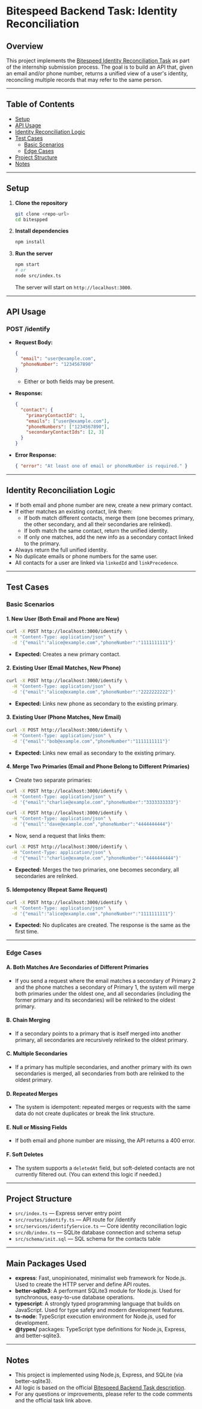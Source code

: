 # Bitespeed Backend Task: Identity Reconciliation

## Overview
This project implements the [Bitespeed Identity Reconciliation Task](https://bitespeed.notion.site/Bitespeed-Backend-Task-Identity-Reconciliation-1fb21bb2a930802eb896d4409460375c) as part of the internship submission process. The goal is to build an API that, given an email and/or phone number, returns a unified view of a user's identity, reconciling multiple records that may refer to the same person.

---

## Table of Contents
- [Setup](#setup)
- [API Usage](#api-usage)
- [Identity Reconciliation Logic](#identity-reconciliation-logic)
- [Test Cases](#test-cases)
  - [Basic Scenarios](#basic-scenarios)
  - [Edge Cases](#edge-cases)
- [Project Structure](#project-structure)
- [Notes](#notes)

---

## Setup

1. **Clone the repository**
   ```bash
   git clone <repo-url>
   cd bitespped
   ```

2. **Install dependencies**
   ```bash
   npm install
   ```

3. **Run the server**
   ```bash
   npm start
   # or
   node src/index.ts
   ```
   The server will start on `http://localhost:3000`.

---

## API Usage

### **POST /identify**
- **Request Body:**
  ```json
  {
    "email": "user@example.com",
    "phoneNumber": "1234567890"
  }
  ```
  - Either or both fields may be present.

- **Response:**
  ```json
  {
    "contact": {
      "primaryContactId": 1,
      "emails": ["user@example.com"],
      "phoneNumbers": ["1234567890"],
      "secondaryContactIds": [2, 3]
    }
  }
  ```

- **Error Response:**
  ```json
  { "error": "At least one of email or phoneNumber is required." }
  ```

---

## Identity Reconciliation Logic

- If both email and phone number are new, create a new primary contact.
- If either matches an existing contact, link them:
  - If both match different contacts, merge them (one becomes primary, the other secondary, and all their secondaries are relinked).
  - If both match the same contact, return the unified identity.
  - If only one matches, add the new info as a secondary contact linked to the primary.
- Always return the full unified identity.
- No duplicate emails or phone numbers for the same user.
- All contacts for a user are linked via `linkedId` and `linkPrecedence`.

---

## Test Cases

### Basic Scenarios

#### 1. **New User (Both Email and Phone are New)**
```bash
curl -X POST http://localhost:3000/identify \
  -H "Content-Type: application/json" \
  -d '{"email":"alice@example.com","phoneNumber":"1111111111"}'
```
- **Expected:** Creates a new primary contact.

#### 2. **Existing User (Email Matches, New Phone)**
```bash
curl -X POST http://localhost:3000/identify \
  -H "Content-Type: application/json" \
  -d '{"email":"alice@example.com","phoneNumber":"2222222222"}'
```
- **Expected:** Links new phone as secondary to the existing primary.

#### 3. **Existing User (Phone Matches, New Email)**
```bash
curl -X POST http://localhost:3000/identify \
  -H "Content-Type: application/json" \
  -d '{"email":"bob@example.com","phoneNumber":"1111111111"}'
```
- **Expected:** Links new email as secondary to the existing primary.

#### 4. **Merge Two Primaries (Email and Phone Belong to Different Primaries)**
- Create two separate primaries:
```bash
curl -X POST http://localhost:3000/identify \
  -H "Content-Type: application/json" \
  -d '{"email":"charlie@example.com","phoneNumber":"3333333333"}'

curl -X POST http://localhost:3000/identify \
  -H "Content-Type: application/json" \
  -d '{"email":"dave@example.com","phoneNumber":"4444444444"}'
```
- Now, send a request that links them:
```bash
curl -X POST http://localhost:3000/identify \
  -H "Content-Type: application/json" \
  -d '{"email":"charlie@example.com","phoneNumber":"4444444444"}'
```
- **Expected:** Merges the two primaries, one becomes secondary, all secondaries are relinked.

#### 5. **Idempotency (Repeat Same Request)**
```bash
curl -X POST http://localhost:3000/identify \
  -H "Content-Type: application/json" \
  -d '{"email":"alice@example.com","phoneNumber":"1111111111"}'
```
- **Expected:** No duplicates are created. The response is the same as the first time.

---

### Edge Cases

#### **A. Both Matches Are Secondaries of Different Primaries**
- If you send a request where the email matches a secondary of Primary 2 and the phone matches a secondary of Primary 1, the system will merge both primaries under the oldest one, and all secondaries (including the former primary and its secondaries) will be relinked to the oldest primary.

#### **B. Chain Merging**
- If a secondary points to a primary that is itself merged into another primary, all secondaries are recursively relinked to the oldest primary.

#### **C. Multiple Secondaries**
- If a primary has multiple secondaries, and another primary with its own secondaries is merged, all secondaries from both are relinked to the oldest primary.

#### **D. Repeated Merges**
- The system is idempotent: repeated merges or requests with the same data do not create duplicates or break the link structure.

#### **E. Null or Missing Fields**
- If both email and phone number are missing, the API returns a 400 error.

#### **F. Soft Deletes**
- The system supports a `deletedAt` field, but soft-deleted contacts are not currently filtered out. (You can extend this logic if needed.)

---

## Project Structure

- `src/index.ts` — Express server entry point
- `src/routes/identify.ts` — API route for /identify
- `src/services/identifyService.ts` — Core identity reconciliation logic
- `src/db/index.ts` — SQLite database connection and schema setup
- `src/schema/init.sql` — SQL schema for the contacts table

---

## Main Packages Used

- **express**: Fast, unopinionated, minimalist web framework for Node.js. Used to create the HTTP server and define API routes.
- **better-sqlite3**: A performant SQLite3 module for Node.js. Used for synchronous, easy-to-use database operations.
- **typescript**: A strongly typed programming language that builds on JavaScript. Used for type safety and modern development features.
- **ts-node**: TypeScript execution environment for Node.js, used for development.
- **@types/** packages: TypeScript type definitions for Node.js, Express, and better-sqlite3.

---

## Notes
- This project is implemented using Node.js, Express, and SQLite (via better-sqlite3).
- All logic is based on the official [Bitespeed Backend Task description](https://bitespeed.notion.site/Bitespeed-Backend-Task-Identity-Reconciliation-1fb21bb2a930802eb896d4409460375c).
- For any questions or improvements, please refer to the code comments and the official task link above. 